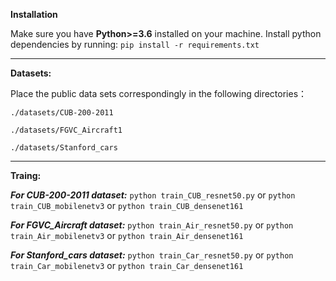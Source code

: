 **Installation**

Make sure you have **Python>=3.6** installed on your machine.
Install python dependencies by running:
`pip install -r requirements.txt`

________________________________

**Datasets:**

Place the public data sets correspondingly in the following directories：

`./datasets/CUB-200-2011`

`./datasets/FGVC_Aircraft1`

`./datasets/Stanford_cars`
________________________________
**Traing:**

_**For CUB-200-2011 dataset:**_
`python train_CUB_resnet50.py`
or
`python train_CUB_mobilenetv3`
or
`python train_CUB_densenet161`

**_For FGVC_Aircraft dataset:_**
`python train_Air_resnet50.py`
or
`python train_Air_mobilenetv3`
or
`python train_Air_densenet161`

**_For Stanford_cars dataset:_**
`python train_Car_resnet50.py`
or
`python train_Car_mobilenetv3`
or
`python train_Car_densenet161`